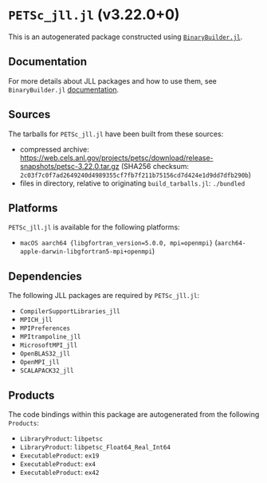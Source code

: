 # `PETSc_jll.jl` (v3.22.0+0)

This is an autogenerated package constructed using [`BinaryBuilder.jl`](https://github.com/JuliaPackaging/BinaryBuilder.jl).

## Documentation

For more details about JLL packages and how to use them, see `BinaryBuilder.jl` [documentation](https://docs.binarybuilder.org/stable/jll/).

## Sources

The tarballs for `PETSc_jll.jl` have been built from these sources:

* compressed archive: https://web.cels.anl.gov/projects/petsc/download/release-snapshots/petsc-3.22.0.tar.gz (SHA256 checksum: `2c03f7c0f7ad2649240d4989355cf7fb7f211b75156cd7d424e1d9dd7dfb290b`)
* files in directory, relative to originating `build_tarballs.jl`: `./bundled`

## Platforms

`PETSc_jll.jl` is available for the following platforms:

* `macOS aarch64 {libgfortran_version=5.0.0, mpi=openmpi}` (`aarch64-apple-darwin-libgfortran5-mpi+openmpi`)

## Dependencies

The following JLL packages are required by `PETSc_jll.jl`:

* `CompilerSupportLibraries_jll`
* `MPICH_jll`
* `MPIPreferences`
* `MPItrampoline_jll`
* `MicrosoftMPI_jll`
* `OpenBLAS32_jll`
* `OpenMPI_jll`
* `SCALAPACK32_jll`

## Products

The code bindings within this package are autogenerated from the following `Products`:

* `LibraryProduct`: `libpetsc`
* `LibraryProduct`: `libpetsc_Float64_Real_Int64`
* `ExecutableProduct`: `ex19`
* `ExecutableProduct`: `ex4`
* `ExecutableProduct`: `ex42`
